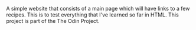A simple website that consists of a main page which will have links to a few recipes. This is to test everything that I've learned so far in HTML.
This project is part of the The Odin Project.

